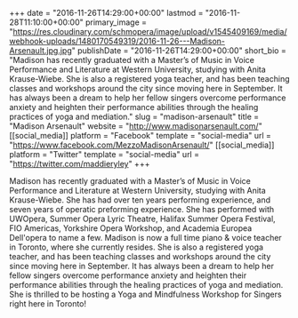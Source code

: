 +++
date = "2016-11-26T14:29:00+00:00"
lastmod = "2016-11-28T11:10:00+00:00"
primary_image = "https://res.cloudinary.com/schmopera/image/upload/v1545409169/media/webhook-uploads/1480170549319/2016-11-26---Madison-Arsenault.jpg.jpg"
publishDate = "2016-11-26T14:29:00+00:00"
short_bio = "Madison has recently graduated with a Master’s of Music in Voice Performance and Literature at Western University, studying with Anita Krause-Wiebe. She is also a registered yoga teacher, and has been teaching classes and workshops around the city since moving here in September. It has always been a dream to help her fellow singers overcome performance anxiety and heighten their performance abilities through the healing practices of yoga and mediation."
slug = "madison-arsenault"
title = "Madison Arsenault"
website = "http://www.madisonarsenault.com/"
[[social_media]]
platform = "Facebook"
template = "social-media"
url = "https://www.facebook.com/MezzoMadisonArsenault/"
[[social_media]]
platform = "Twitter"
template = "social-media"
url = "https://twitter.com/maddieryley"
+++

Madison has recently graduated with a Master’s of Music in Voice Performance and Literature at Western University, studying with Anita Krause-Wiebe. She has had over ten years performing experience, and seven years of operatic preforming experience. She has performed with UWOpera, Summer Opera Lyric Theatre, Halifax Summer Opera Festival, FIO Americas, Yorkshire Opera Workshop, and Academia Europea Dell'opera to name a few. Madison is now a full time piano & voice teacher in Toronto, where she currently resides. She is also a registered yoga teacher, and has been teaching classes and workshops around the city since moving here in September. It has always been a dream to help her fellow singers overcome performance anxiety and heighten their performance abilities through the healing practices of yoga and mediation. She is thrilled to be hosting a Yoga and Mindfulness Workshop for Singers right here in Toronto! 



